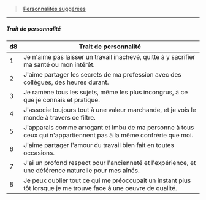 ﻿---
!PersonalityTraitItem
Table: >+
  |d8|Trait de personnalité|

  |---|---|

  |1|Je n'aime pas laisser un travail inachevé, quitte <!--br-->à y sacrifier ma santé ou mon intérêt.|

  |2|J'aime partager les secrets de ma profession <!--br-->avec des collègues, des heures durant.|

  |3|Je ramène tous les sujets, même les plus <!--br-->incongrus, à ce que je connais et pratique.|

  |4|J'associe toujours tout à une valeur <!--br-->marchande, et je vois le monde à travers ce <!--br-->filtre.|

  |5|J'apparais comme arrogant et imbu de ma <!--br-->personne à tous ceux qui n'appartiennent pas <!--br-->à la même confrérie que moi.|

  |6|J'aime partager l'amour du travail bien fait en <!--br-->toutes occasions.|

  |7|J'ai un profond respect pour l'ancienneté et <!--br-->l'expérience, et une déférence naturelle pour <!--br-->mes aînés.|

  |8|Je peux oublier tout ce qui me préoccupait un <!--br-->instant plus tôt lorsque je me trouve face à une <!--br-->oeuvre de qualité.|

Id: background_membredeguilde_hd.md#trait-de-personnalité
ParentLink: background_membredeguilde_hd.md#personnalités-suggérées
Name: Trait de personnalité
ParentName: Personnalités suggérées
NameLevel: 5
Attributes:
  Name: Trait de personnalité
  Markdown: >+
    ##### <!--Name-->Trait de personnalité<!--/Name-->


    |d8|Trait de personnalité|

    |---|---|

    |1|Je n'aime pas laisser un travail inachevé, quitte <!--br-->à y sacrifier ma santé ou mon intérêt.|

    |2|J'aime partager les secrets de ma profession <!--br-->avec des collègues, des heures durant.|

    |3|Je ramène tous les sujets, même les plus <!--br-->incongrus, à ce que je connais et pratique.|

    |4|J'associe toujours tout à une valeur <!--br-->marchande, et je vois le monde à travers ce <!--br-->filtre.|

    |5|J'apparais comme arrogant et imbu de ma <!--br-->personne à tous ceux qui n'appartiennent pas <!--br-->à la même confrérie que moi.|

    |6|J'aime partager l'amour du travail bien fait en <!--br-->toutes occasions.|

    |7|J'ai un profond respect pour l'ancienneté et <!--br-->l'expérience, et une déférence naturelle pour <!--br-->mes aînés.|

    |8|Je peux oublier tout ce qui me préoccupait un <!--br-->instant plus tôt lorsque je me trouve face à une <!--br-->oeuvre de qualité.|

  Table: >+
    |d8|Trait de personnalité|

    |---|---|

    |1|Je n'aime pas laisser un travail inachevé, quitte <!--br-->à y sacrifier ma santé ou mon intérêt.|

    |2|J'aime partager les secrets de ma profession <!--br-->avec des collègues, des heures durant.|

    |3|Je ramène tous les sujets, même les plus <!--br-->incongrus, à ce que je connais et pratique.|

    |4|J'associe toujours tout à une valeur <!--br-->marchande, et je vois le monde à travers ce <!--br-->filtre.|

    |5|J'apparais comme arrogant et imbu de ma <!--br-->personne à tous ceux qui n'appartiennent pas <!--br-->à la même confrérie que moi.|

    |6|J'aime partager l'amour du travail bien fait en <!--br-->toutes occasions.|

    |7|J'ai un profond respect pour l'ancienneté et <!--br-->l'expérience, et une déférence naturelle pour <!--br-->mes aînés.|

    |8|Je peux oublier tout ce qui me préoccupait un <!--br-->instant plus tôt lorsque je me trouve face à une <!--br-->oeuvre de qualité.|

AttributesDictionary: >+
  Name: Trait de personnalité

  Markdown: >+

    ##### <!--Name-->Trait de personnalité<!--/Name-->





    |d8|Trait de personnalité|



    |---|---|



    |1|Je n'aime pas laisser un travail inachevé, quitte <!--br-->à y sacrifier ma santé ou mon intérêt.|



    |2|J'aime partager les secrets de ma profession <!--br-->avec des collègues, des heures durant.|



    |3|Je ramène tous les sujets, même les plus <!--br-->incongrus, à ce que je connais et pratique.|



    |4|J'associe toujours tout à une valeur <!--br-->marchande, et je vois le monde à travers ce <!--br-->filtre.|



    |5|J'apparais comme arrogant et imbu de ma <!--br-->personne à tous ceux qui n'appartiennent pas <!--br-->à la même confrérie que moi.|



    |6|J'aime partager l'amour du travail bien fait en <!--br-->toutes occasions.|



    |7|J'ai un profond respect pour l'ancienneté et <!--br-->l'expérience, et une déférence naturelle pour <!--br-->mes aînés.|



    |8|Je peux oublier tout ce qui me préoccupait un <!--br-->instant plus tôt lorsque je me trouve face à une <!--br-->oeuvre de qualité.|



  Table: >+

    |d8|Trait de personnalité|



    |---|---|



    |1|Je n'aime pas laisser un travail inachevé, quitte <!--br-->à y sacrifier ma santé ou mon intérêt.|



    |2|J'aime partager les secrets de ma profession <!--br-->avec des collègues, des heures durant.|



    |3|Je ramène tous les sujets, même les plus <!--br-->incongrus, à ce que je connais et pratique.|



    |4|J'associe toujours tout à une valeur <!--br-->marchande, et je vois le monde à travers ce <!--br-->filtre.|



    |5|J'apparais comme arrogant et imbu de ma <!--br-->personne à tous ceux qui n'appartiennent pas <!--br-->à la même confrérie que moi.|



    |6|J'aime partager l'amour du travail bien fait en <!--br-->toutes occasions.|



    |7|J'ai un profond respect pour l'ancienneté et <!--br-->l'expérience, et une déférence naturelle pour <!--br-->mes aînés.|



    |8|Je peux oublier tout ce qui me préoccupait un <!--br-->instant plus tôt lorsque je me trouve face à une <!--br-->oeuvre de qualité.|



---
> [Personnalités suggérées](hd_background_membredeguilde_personnalites_suggerees.md)

---

##### Trait de personnalité

|d8|Trait de personnalité|
|---|---|
|1|Je n'aime pas laisser un travail inachevé, quitte à y sacrifier ma santé ou mon intérêt.|
|2|J'aime partager les secrets de ma profession avec des collègues, des heures durant.|
|3|Je ramène tous les sujets, même les plus incongrus, à ce que je connais et pratique.|
|4|J'associe toujours tout à une valeur marchande, et je vois le monde à travers ce filtre.|
|5|J'apparais comme arrogant et imbu de ma personne à tous ceux qui n'appartiennent pas à la même confrérie que moi.|
|6|J'aime partager l'amour du travail bien fait en toutes occasions.|
|7|J'ai un profond respect pour l'ancienneté et l'expérience, et une déférence naturelle pour mes aînés.|
|8|Je peux oublier tout ce qui me préoccupait un instant plus tôt lorsque je me trouve face à une oeuvre de qualité.|

